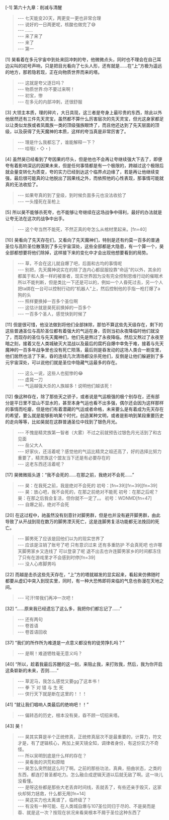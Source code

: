 
[-1] 第六十九章：削减与清醒
>--- 七天能变20天，两更变一更也非常合理<br>
>--- 说好的一日两更呢，核酸也做完了😅<br>
>--- ……<br>
>--- 来了来了<br>
>--- 来了<br>
>--- 第一<br>

[1] 昊看着在多元宇宙中到处来回冲刺的夸，他微微点头，同时也不理会在自己耳边尖叫的初号声响，只是把目光看向了七头人形，还有就是……在“上”方极为遥远的地方，那若隐若现，正在向物质世界而来的塔。
>--- 这就是夸父逐日吗？<br>
>--- 物质世界:你不要过来啊！<br>
>--- 初宝，惨<br>
>--- 在多元的内部冲刺，还很舒服<br>

[3] 大领主本质，理的碎片，大日具现，这三者是夸身上最珍贵的东西，除此以外他居然还有三件先天灵宝，虽然都不算什么厉害层次的先天灵宝，但光这身家都足以让类似龙族或者凤凰族一类的顶级强族眼馋了，而且他还达到了先天层面的顶级，以及获得了先天魔神的本质，这样的夸当真是非常厉害了。
>--- 理是什么我都忘了，谁能解释一下？<br>
>--- 哇哦(・◇・)<br>

[4] 虽然昊已经看到了夸因果的尽头，但是他也不会再让夸继续强大下去了，即便夸有着影响深远的因果未来，但是任何事情都是有一个极限的，跨越过这个极限后就会量变转化为质变，夸的实力已经到达这个临界点边缘了，若是再让他继续变强，最后很可能真的让他脱出了因果线之外，而依照他的心性表现，那事情可能就真的无法收拾了。
>--- 如果夸真的到了皇级，到时候负面多元也没法收拾了<br>
>--- 一头撞死在圣枪上<br>

[5] 所以昊不能够杀死夸，也不能够让夸继续在这场战争中得利，最好的办法就是让夸无法在这次的战争中出手。
>--- 这个夸当然不能死，不然正真的夸怎么从棺材里起来。[fn=40]<br>

[10] 昊看向了先天存在们，又看向了先天魔神们，特别是还有约莫一百多的普通圣位与高阶圣位散落到了多元宇宙深处，这些全部都是大隐患，有一个算一个，昊全部都想要将他们除掉，这样接下来的变化中才会出现他想要看到的局势。
>--- 草，不会在这儿就自爆了吧，后面和古均的事情呢<br>
>--- 别把，先天魔神说实在的除了连内心都屈服投靠“命运”的以外，其余的都属于和人类一样的被害者，现实世界因为没有完全控制思维行动的催眠术所以不能判断，但是类比一下还是可以的，例如一个人昏死过去，另一个人把ta绑在一台可以控制行动的“机器人”上，然后控制他的手指一枪打爆了a狗的头<br>
>--- 照样要换掉一百多个圣位啊<br>
>--- 这估计就是昊死前换掉的一百多个<br>
>--- 一百多个圣人，感觉快到时候了<br>

[11] 但是很可惜，他没法做到将他们全部抹除，那怕不算这些先天级存在，剩下的这些普通圣位与高阶圣位都有着强大的气运在身，否则当初永夜降临时他们就没了，而现存的圣位与先天魔神们，他们先是熬过了永夜降临，然后又熬过了永夜至暗之刻，接着又在人类城破灭大混战以及最后的腐朽自爆中幸免于难，接着与先天魔神的一百多年战争里也没有死亡陨落，最后则是昋发动的这场人类合一剧变里，他们居然也活了下来，昋的连续几次清场都没杀死他们，反倒是让他们躲避到了多元宇宙深处，可以说他们就是圣位中隐藏气运最多的存在。
>--- 这么一说，这些人也挺惨的😂<br>
>--- 虚晃一刀<br>
>--- 气运越强大杀的人族越多！说明他们越该死！<br>

[12] 像这种存在，除了那些天之骄子，或者说是气运极强的极个别存在，还有部分是平日里不显山不显水的，甚至本身气运也看不出多强，偶尔还会因为这样那样的事情而吃瘪，但是他们有着潜藏的气运或者命格，未来要么是有着成为先天存在的希望，要么就是能够影响某个时代，创造某种文明，或者是影响到某段重要历史的走向等等，比如昊就在这群普通圣位中找到了银色月光。
>--- 不愧是精灵族第一智者（大雾）不过之前就预告过银色月光活到了和古见面<br>
>--- 岳父大人<br>
>--- 好家伙，还活着呢？感觉他的气运比精灵之祖还高了，好的选择比努力重要了，精灵族这个盟友当下还是有必要存在的<br>
>--- 这老东西还活着呢？<br>

[17] 昊微微摇头道：“我不会死的……在那之前，我绝对不会死……”
>--- 昊：在我死之前，我是绝对不会死的
初号：[fn=39][fn=39][fn=39]<br>
>--- 昊：放心吧，我不会死的，在那之前绝对不能死
初号：在那之后呢？
昊：在那之后我会复活，但你就不一定了。。
初号：WDNMD[fn=47]<br>
>--- 自爆之前，绝对不会死<br>

[20] 在这过程中，祂虽然没有刻意针对脚男群，但是也并没有避开脚男群，由此导致了从开战到现在数万的脚男湮灭死亡，这是连脚男复活功能都无法挽回的死亡。
>--- 脚男死了应该是回他们以为的现实世界了<br>
>--- 应该是注销了账号了吧 只有意识过来 还有多重防护 不会真死吧 也许哪天脚男家乡又连线了 可以登录了呢 退不出去也许连脚男家乡的时间都冻住了只有在游戏里才不会感到时停[fn=39]<br>
>--- 没人心疼脚男吗<br>

[22] 而越是击杀这些先天存在，“上”方的塔就越发的显实起来，看起来仿佛随时都要从虚幻中突入到现实里，同时，有一种大恐怖即将来临的气息也弥漫在天地之间。
>--- 可汗!带我们再冲一次吧！<br>

[32] “……原来我已经遗忘了这么多，我把你们都忘记了……”
>--- 还有两句<br>
>--- 卷首语<br>
>--- 卷首语回收<br>

[37] “我们的所作所为难道是一点意义都没有的徒劳挣扎吗？”
>--- 是啊！难道牺牲毫无意义吗？<br>

[40] “所以，趁着我最后苏醒的这一刻，来阻止我，来打败我，然后，我为你开启这条崭新的未来，否则……”
>--- 草泥马，我怎么感觉又要gg了这本书！<br>
>--- 拳 下 对 错 与 生 死<br>
>--- 侠行天下就是断在这里的！！！<br>

[41] “就让我们唱响人类最后的绝响吧！！”
>--- 偏转态的历史，根本没有昊，昋不顾一切招来塔。<br>

[43] 昊！
>--- 昊其实算是半个正统修真，正统修真层次不是最重要的，计算力，符文才是，有了逻辑核心，再加上昊天镜全知，调律者身份，有这份实力不奇怪。<br>
>--- 所以吴明到底是什么样的存在？<br>
>--- 昊看我的洪荒和原暗<br>
>--- 昊怎么突然就这么叼了啊。之前的那些功法，真典，扭曲状态，之类的东西，都连打普圣都吃力。怎么融合成逻辑天道以后就无敌了啊。这一块儿没看懂。<br>
>--- 是呀这些都是那些大老丢弃时间线，丢就丢了，有些还亲手毁灭，这家伙却努力拯救，什么都无用[fn=14]<br>
>--- 昊这实力也太离谱了，临终级了？<br>
>--- 有没有一种可能、在人类城自爆与107圣位同归于尽的、不是昊而是昋、就是这一次？按现在状况来看昊根本不屑于圣位这种东西了<br>
